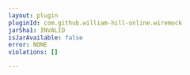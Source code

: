 ```yaml
---
layout: plugin
pluginId: com.github.william-hill-online.wiremock
jarSha1: INVALID
isJarAvailable: false
error: NONE
violations: []

---
```

